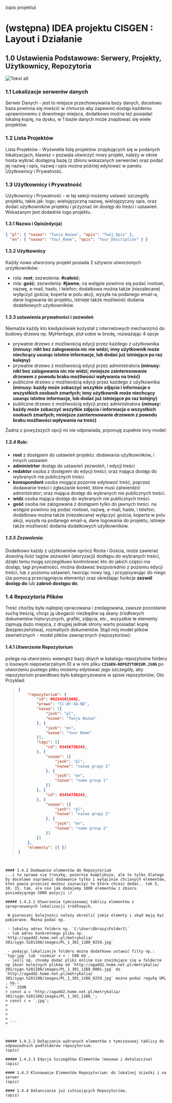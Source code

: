 (opis projektu)

# (wstępna) IDEA projektu CISGEN : Layout i Działanie

## 1.0 Ustawienia Podstawowe: Serwery, Projekty, Użytkownicy, Repozytoria
![Tekst alt](ustawienia_serwer-projekt-repozytorium.png "CISGEN: Ustawienia Podstawowe: Serwery, Projekty, Użytkownicy, Repozytoria")

### 1.1 Lokalizacje serwerów danych
Serwer Danych - jest to miejsce przechowywania bazy danych, docelowo baza powinna się mieścić w chmurze aby zapewnić dostęp każdemu uprawnionemu z dowolnego miejsca, dodatkowo można też posiadać lokalną kopię, na dysku, w 1 bazie danych może znajdować się wiele projektów.

### 1.2 Lista Projektów
Lista Projektów - Wyświetla listę projektów znajdujących się w podanych lokalizacjach, klawisz `+` pozwala utworzyć nowy projekt, należy w oknie hosta wybrać dostępną bazę (z zbioru wskazanych serwerów) oraz podać jej nazwę i opis, nazwę i opis można później edytować w panelu Użytkownicy i Prywatność.


### 1.3 Użytkownicy i Prywatność
Użytkownicy i Prywatność -  w tej sekcji możemy ustawić szczegóły projektu, takie jak: logo; wielojęzyczną nazwę, wielojęzyczny opis, oraz dodać użytkowników projektu i przyznać im dostęp do treści i ustawień. Wskazanym jest dodadnie logo projektu.

#### 1.3.1 Nazwa i Opis(edycja)

```JSON
{ "pl": { "nazwa": "Twoja_Nazwa", "opis": "Twój_Opis" }, 
  "en": { "nazwa": "Your_Name", "opis": "Your_Description" } }
```

#### 1.3.2 Użytkownicy
Każdy nowo utworzony projekt posiada 2 sztywno utworzonych urzytkowników:
- rola: **root**; zezwolenia: **#całość**;
- rola: **gość**; zezwolenia: **#jawne**;
na wstępie powinno się podać rootowi, nazwę, e-mail, hasło, i telefon; dodatkowa można także (niezalecane) wyłączyć gościa; koperta w polu akcji, wysyła na podanego email-a, dane logowania do projektu, istnieje także możliwość dodania dodatkowych użytkowników.

#### 1.3.3 ustawienia prywatności i zezwoleń
Niemalże każdy kto kiedykolwiek kożystał z internetowych mechanizmó do budowy drzewa np. MyHeritage, pluł sobie w brodę, rozważając 4 opcje

- prywatne drzewo z możliwością edycji przez każdego z użytkownika **(minusy: nikt bez zalogowania nic nie widzi; inny użytkownik może niechcący usunąc istotne informacje, lub dodać już istniejące po raz kolejny)**
- prywatne drzewo z możliwością edycji przez administratora **(minusy: nikt bez zalogowania nic nie widzi; mniejsze zainteresowanie drzewem z powodu braku możliwości wpływania na treść)**
- publiczne drzewo z możliwością edycji przez każdego z użytkownika **(minusy: każdy może zobaczyć wszytkie zdjęcia i informacje o wszystkich osobach zmarłych; inny użytkownik może niechcący usunąc istotne informacje, lub dodać już istniejące po raz kolejny)**
- publiczne drzewo z możliwością edycji przez administratora **(minusy: każdy może zobaczyć wszytkie zdjęcia i informacje o wszystkich osobach zmarłych; mniejsze zainteresowanie drzewem z powodu braku możliwości wpływania na treść)**

Żadna z powyższych opcji mi nie odpowiada, prponuję zupełnie inny model:

##### 1.3.4 Role:
- **root** z dostępem do ustawień projektu: dodawania użytkowników, i innych ustawień
- **administrtor** dostęp do ustawień zezwoleń, i edycji treści
- **redaktor** osoba z dostępem do edycji treści; oraz mająca dostęp do wybranych nie publicznych treści.
- **korespondent** osoba mogąca pozornie edytowoć treść, poprzez dodawanie treści i zgłaszanie korekt, które musi zatwierdzić administrator; oraz mająca dostęp do wybranych nie publicznych treści.
- **widz** osoba mająca dostęp do wybranych nie publicznych treści.
- **gość** osoba nie zalogowana z dostępem tylko do jawnych treści.
na wstępie powinno się podać rootowi, nazwę, e-mail, hasło, i telefon; dodatkowa można także (niezalecane) wyłączyć gościa; koperta w polu akcji, wysyła na podanego email-a, dane logowania do projektu, istnieje także możliwość dodania dodatkowych użytkowników.

##### 1.3.5 Zezwolenia:
Dodatkowo każdy z użytkowniów oprócz Roota i Gościa, może zawierać dowolną ilość tagów zezwoleń (atoryzacji) dodtępu do wybranych treści, dzięki temu mogę szczegółuwo kontrolować kto do jakich części ma dostęp, tagi prywatności, można dodawać bezpośrednio z poziomu edycji treści, lub z poziomu ustawień, tworząc nowy tag, i przypisywując do niego (za pomocą przeciągnięcia elementy) oraz określając funkcje **zezwól dostęp do** lub **zabroń dostępu do**.


### 1.4 Repozytoria Plików
Treść choćby była najlepiej opracowana i zredagowana, zawsze pozostanie suchą treścią, chcąc ją ubogacić niezbędne są skany źródłowych dokumentów historycznych, grafiki, zdjęcia, etc., wszystkie te elementy zajmują dużo miejsca, z drugiej jednak strony warto posiadać kopię (bezpieczeństwa), rozmaitych dokumentów. Stąd mój model plików zewnetrznych - model plików zewnęrznych (repozytoriów):

#### 1.4.1 Utworzenie Repozytorium
polega na utworzeniu wewnątrz bazy dnych w katalogu repozytoiów folderu o losowym niepowtarzalnym ID a w nim pliku **`CISGEN-REPOZYTORIUM.JSON`** po utworzeniu pustego pliku możemy edytować jego szczegóły, aby repozytorium prawidłowo było kategoryzowane w spisie repozytoriów; Oto Przykład:

> ```JSON
> {
>     "repozytorium": {
>         "id": 002345013042,
>         "prawa": "CC-BY-SA-ND",
>         "nazwa": [{
>             "jezk": "pl",
>             "nazwa": "Twoja Nazwa"
>         }, {
>             "jezk": "en",
>             "nazwa": "Your Name"
>         }],
>         "tagi": [{
>             "id": 03456730243,
>         }, {
>             "nazwa": [{
>                 "jezk": "pl",
>                 "nazwa": "nazwa grupy 1"
>             }, {
>                 "jezk": "en",
>                 "nazwa": "name group 1"
>             }]
>         }, {
>             "id": 03454730243,
>         }, {
>             "nazwa": [{
>                 "jezk": "pl",
>                 "nazwa": "nazwa grupy 2"
>             }, {
>                 "jezk": "en",
>                 "nazwa": "name group 2"
>             }]
>         }]
>     },
>     "elementy": [{ }]
> }
```


#### 1.4.2 Dodawanie elementów do Repozytorium
...i tu sprawa się troszkę, pozornie komplikuje, ale to tylko dlatego by docelowo usprawnić dodawanie tylko i wyłącznie chcianych elementów, ktoś powie przecież możesz zaznaczyć te które chcesz dodać.. tak 5, 10, 15, tak, ale nie jak dodajemy 1000 elementów z zbioru posiadającego 5000 pozycji :/ 

##### 1.4.2.1 Utworzenie tymczasowej tablicy elementów z sprepraowanych lokalizacji źródłowych.

 W pierwszej kolejności należy określić jakie elemnty i skąd mają być pobierane. Można podać np.
 
 - lokalny adres folderu np. `C:\User\Obrazy\Folder1\`
 - lub adres konkretnego pliku np. `http://agadd2.home.net.pl/metrykalia/
301/sygn.%201108/images/PL_1_301_1108_0259.jpg` 

 - podając lokalizacje folderu można dodatkowo ustawić filty np.: `typ:jpg` lub `rozmiar x < : 500 kb`, 
 - jeśli np. chcemy dodać pliki online nie znajdujące się w folderze np zbiór kolejnych plików od `http://agadd2.home.net.pl/metrykalia/
301/sygn.%201108/images/PL_1_301_1108_0001.jpg` do `http://agadd2.home.net.pl/metrykalia/
301/sygn.%201108/images/PL_1_301_1108_0259.jpg` można podać regułę URL , np.:
> ```JSON
> const a = 'http://agadd2.home.net.pl/metrykalia/
301/sygn.%201108/images/PL_1_301_1108_';
> const c = '.jpg';
>  
>   
>  
>   
> ```



##### 1.4.2.2 Dołączanie wybranych elementów z tymczasowej tablicy do odpowiednich podfolderów repozytorium.
(opis)

##### 1.4.2.3 Edycja Szczegółów Elementów (masowa i detalaiczna)
(opis)

#### 1.4.3 Klonowanie Elementów Repozytorium: do lokalnej ścieżki i na serwer
(opis)

#### 1.4.4 Dołanczanie już istniejących Repozytoriów.
(opis)